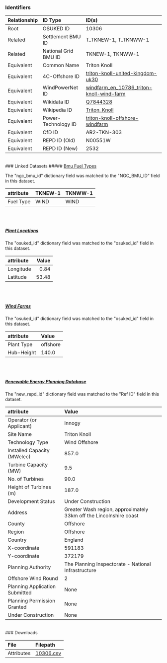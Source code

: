 ### Identifiers

| Relationship   | ID Type              | ID(s)                                                                                                                         |
|:---------------|:---------------------|:------------------------------------------------------------------------------------------------------------------------------|
| Root           | OSUKED ID            | 10306                                                                                                                         |
| Related        | Settlement BMU ID    | T_TKNEW-1, T_TKNWW-1                                                                                                          |
| Related        | National Grid BMU ID | TKNEW-1, TKNWW-1                                                                                                              |
| Equivalent     | Common Name          | Triton Knoll                                                                                                                  |
| Equivalent     | 4C-Offshore ID       | [triton-knoll-united-kingdom-uk30](https://www.4coffshore.com/windfarms/united-kingdom/triton-knoll-united-kingdom-uk30.html) |
| Equivalent     | WindPowerNet ID      | [windfarm_en_10786_triton-knoll-wind-farm](https://www.thewindpower.net/windfarm_en_10786_triton-knoll-wind-farm.php)         |
| Equivalent     | Wikidata ID          | [Q7844328](https://www.wikidata.org/wiki/Q7844328)                                                                            |
| Equivalent     | Wikipedia ID         | [Triton_Knoll](https://en.wikipedia.org/wiki/Triton_Knoll)                                                                    |
| Equivalent     | Power-Technology ID  | [triton-knoll-offshore-windfarm](https://www.power-technology.com/projects/triton-knoll-offshore-windfarm)                    |
| Equivalent     | CfD ID               | AR2-TKN-303                                                                                                                   |
| Equivalent     | REPD ID (Old)        | N00551W                                                                                                                       |
| Equivalent     | REPD ID (New)        | 2532                                                                                                                          |

<br>
### Linked Datasets
##### <a href="https://raw.githubusercontent.com/OSUKED/Dictionary-Datasets/main/datasets/bmu-fuel-types/datapackage.json">Bmu Fuel Types</a>



The "ngc_bmu_id" dictionary field was matched to the "NGC_BMU_ID" field in this dataset.

| attribute   | TKNEW-1   | TKNWW-1   |
|:------------|:----------|:----------|
| Fuel Type   | WIND      | WIND      |

<br><br>
##### <a href="https://raw.githubusercontent.com/OSUKED/Dictionary-Datasets/main/datasets/plant-locations/datapackage.json">Plant Locations</a>



The "osuked_id" dictionary field was matched to the "osuked_id" field in this dataset.

| attribute   |   Value |
|:------------|--------:|
| Longitude   |    0.84 |
| Latitude    |   53.48 |

<br><br>
##### <a href="https://raw.githubusercontent.com/OSUKED/Dictionary-Datasets/main/datasets/wind-farms/datapackage.json">Wind Farms</a>



The "osuked_id" dictionary field was matched to the "osuked_id" field in this dataset.

| attribute   | Value    |
|:------------|:---------|
| Plant Type  | offshore |
| Hub-Height  | 140.0    |

<br><br>
##### <a href="https://raw.githubusercontent.com/OSUKED/Dictionary-Datasets/main/datasets/renewable-energy-planning-database/datapackage.json">Renewable Energy Planning Database</a>



The "new_repd_id" dictionary field was matched to the "Ref ID" field in this dataset.

| attribute                      | Value                                                              |
|:-------------------------------|:-------------------------------------------------------------------|
| Operator (or Applicant)        | Innogy                                                             |
| Site Name                      | Triton Knoll                                                       |
| Technology Type                | Wind Offshore                                                      |
| Installed Capacity (MWelec)    | 857.0                                                              |
| Turbine Capacity (MW)          | 9.5                                                                |
| No. of Turbines                | 90.0                                                               |
| Height of Turbines (m)         | 187.0                                                              |
| Development Status             | Under Construction                                                 |
| Address                        | Greater Wash region, approximately 33km off the Lincolnshire coast |
| County                         | Offshore                                                           |
| Region                         | Offshore                                                           |
| Country                        | England                                                            |
| X-coordinate                   | 591183                                                             |
| Y-coordinate                   | 372179                                                             |
| Planning Authority             | The Planning Inspectorate - National Infrastructure                |
| Offshore Wind Round            | 2                                                                  |
| Planning Application Submitted | None                                                               |
| Planning Permission Granted    | None                                                               |
| Under Construction             | None                                                               |


<br>
### Downloads


| File       | Filepath                                                                              |
|:-----------|:--------------------------------------------------------------------------------------|
| Attributes | [10306.csv](https://osuked.github.io/Power-Station-Dictionary/object_attrs/10306.csv) |
